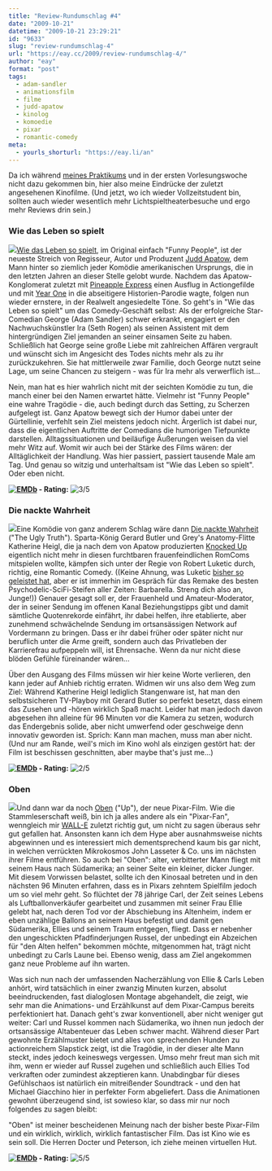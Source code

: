```yaml
---
title: "Review-Rundumschlag #4"
date: "2009-10-21"
datetime: "2009-10-21 23:29:21"
id: "9633"
slug: "review-rundumschlag-4"
url: "https://eay.cc/2009/review-rundumschlag-4/"
author: "eay"
format: "post"
tags:
  - adam-sandler
  - animationsfilm
  - filme
  - judd-apatow
  - kinolog
  - komoedie
  - pixar
  - romantic-comedy
meta:
  - yourls_shorturl: "https://eay.li/an"
---
```


Da ich während [meines Praktikums](//eay.cc/2009/8998/) und in der ersten Vorlesungswoche nicht dazu gekommen bin, hier also meine Eindrücke der zuletzt angesehenen Kinofilme. (Und jetzt, wo ich wieder Vollzeitstudent bin, sollten auch wieder wesentlich mehr Lichtspieltheaterbesuche und ergo mehr Reviews drin sein.)

### Wie das Leben so spielt

![](https://eay.cc/uploads/2009/funnypeople.jpg)[Wie das Leben so spielt](http://www.imdb.com/title/tt1201167/), im Original einfach "Funny People", ist der neueste Streich von Regisseur, Autor und Produzent [Judd Apatow](//eay.cc/tag/judd-apatow/), dem Mann hinter so ziemlich jeder Komödie amerikanischen Ursprungs, die in den letzten Jahren an dieser Stelle gelobt wurde. Nachdem das Apatow-Konglomerat zuletzt mit [Pineapple Express](//eay.cc/2008/kiffer-in-action/) einen Ausflug in Actiongefilde und mit [Year One](http://www.imdb.com/title/tt1045778/) in die abseitigere Historien-Parodie wagte, folgen nun wieder ernstere, in der Realwelt angesiedelte Töne. So geht's in "Wie das Leben so spielt" um das Comedy-Geschäft selbst: Als der erfolgreiche Star-Comedian George (Adam Sandler) schwer erkrankt, engagiert er den Nachwuchskünstler Ira (Seth Rogen) als seinen Assistent mit dem hintergründigen Ziel jemanden an seiner einsamen Seite zu haben. Schließlich hat George seine große Liebe mit zahlreichen Affären vergrault und wünscht sich im Angesicht des Todes nichts mehr als zu ihr zurückzukehren. Sie hat mittlerweile zwar Familie, doch George nutzt seine Lage, um seine Chancen zu steigern - was für Ira mehr als verwerflich ist...

Nein, man hat es hier wahrlich nicht mit der seichten Komödie zu tun, die manch einer bei den Namen erwartet hätte. Vielmehr ist "Funny People" eine wahre Tragödie - die, auch bedingt durch das Setting, zu Scherzen aufgelegt ist. Ganz Apatow bewegt sich der Humor dabei unter der Gürtellinie, verfehlt sein Ziel meistens jedoch nicht. Ärgerlich ist dabei nur, dass die eigentlichen Auftritte der Comedians die humorigen Tiefpunkte darstellen. Alltagssituationen und beiläufige Äußerungen weisen da viel mehr Witz auf. Womit wir auch bei der Stärke des Films wären: der Alltäglichkeit der Handlung. Was hier passiert, passiert tausende Male am Tag. Und genau so witzig und unterhaltsam ist "Wie das Leben so spielt". Oder eben nicht.

 **[![EMDb](/uploads/pages/emdb/emdb_mini.gif)](http://eay.cc/emdb/) - Rating:** ![3/5](/uploads/pages/emdb/s_3.gif)

### Die nackte Wahrheit

![](https://eay.cc/uploads/2009/dienacktewahrheit.jpg)Eine Komödie von ganz anderem Schlag wäre dann [Die nackte Wahrheit](http://www.imdb.com/title/tt1142988/) ("The Ugly Truth"). Sparta-König Gerard Butler und Grey's Anatomy-Flitte Katherine Heigl, die ja nach dem von Apatow produzierten [Knocked Up](//eay.cc/2007/das-kind-schaukeln/) eigentlich nicht mehr in diesen furchtbaren frauenfeindlichen RomComs mitspielen wollte, kämpfen sich unter der Regie von Robert Luketic durch, richtig, eine Romantic Comedy. ((Keine Ahnung, was Luketic [bisher so geleistet hat](http://www.imdb.com/name/nm0525659/), aber er ist immerhin im Gespräch für das Remake des besten Psychodelic-SciFi-Steifen aller Zeiten: Barbarella. Streng dich also an, Junge!)) Genauer gesagt soll er, der Frauenheld und Amateur-Moderator, der in seiner Sendung im offenen Kanal Beziehungstipps gibt und damit sämtliche Quotenrekorde einfährt, ihr dabei helfen, ihre etablierte, aber zunehmend schwächelnde Sendung im ortsansässigen Network auf Vordermann zu bringen. Dass er ihr dabei früher oder später nicht nur beruflich unter die Arme greift, sondern auch das Privatleben der Karrierefrau aufpeppeln will, ist Ehrensache. Wenn da nur nicht diese blöden Gefühle füreinander wären...

Über den Ausgang des Films müssen wir hier keine Worte verlieren, den kann jeder auf Anhieb richtig erraten. Widmen wir uns also dem Weg zum Ziel: Während Katherine Heigl lediglich Stangenware ist, hat man den selbstsicheren TV-Playboy mit Gerard Butler so perfekt besetzt, dass einem das Zusehen und -hören wirklich Spaß macht. Leider hat man jedoch davon abgesehen ihn alleine für 96 Minuten vor die Kamera zu setzen, wodurch das Endergebnis solide, aber nicht umwerfend oder geschweige denn innovativ geworden ist. Sprich: Kann man machen, muss man aber nicht. (Und nur am Rande, weil's mich im Kino wohl als einzigen gestört hat: der Film ist beschissen geschnitten, aber maybe that's just me...)

 **[![EMDb](/uploads/pages/emdb/emdb_mini.gif)](http://eay.cc/emdb/) - Rating:** ![2/5](/uploads/pages/emdb/s_2.gif)

### Oben

![](https://eay.cc/uploads/2009/oben.jpg)Und dann war da noch [Oben](http://www.imdb.com/title/tt1049413/) ("Up"), der neue Pixar-Film. Wie die Stammleserschaft weiß, bin ich ja alles andere als ein "Pixar-Fan", wenngleich mir [WALL-E](//eay.cc/2008/wall-e-and-eve-in-love/) zuletzt richtig gut, um nicht zu sagen überaus sehr gut gefallen hat. Ansonsten kann ich dem Hype aber ausnahmsweise nichts abgewinnen und es interessiert mich dementsprechend kaum bis gar nicht, in welchen verrückten Mikrokosmos John Lasseter & Co. uns im nächsten ihrer Filme entführen. So auch bei "Oben": alter, verbitterter Mann fliegt mit seinem Haus nach Südamerika; an seiner Seite ein kleiner, dicker Junger. Mit diesem Vorwissen belastet, sollte ich den Kinosaal betreten und in den nächsten 96 Minuten erfahren, dass es in Pixars zehntem Spielfilm jedoch um so viel mehr geht. So flüchtet der 78 jährige Carl, der Zeit seines Lebens als Luftballonverkäufer gearbeitet und zusammen mit seiner Frau Ellie gelebt hat, nach deren Tod vor der Abschiebung ins Altenheim, indem er eben unzählige Ballons an seinem Haus befestigt und damit gen Südamerika, Ellies und seinem Traum entgegen, fliegt. Dass er nebenher den ungeschickten Pfadfinderjungen Russel, der unbedingt ein Abzeichen für "den Alten helfen" bekommen möchte, mitgenommen hat, trägt nicht unbedingt zu Carls Laune bei. Ebenso wenig, dass am Ziel angekommen ganz neue Probleme auf ihn warten.

Was sich nun nach der umfassenden Nacherzählung von Ellie & Carls Leben anhört, wird tatsächlich in einer zwanzig Minuten kurzen, absolut beeindruckenden, fast dialoglosen Montage abgehandelt, die zeigt, wie sehr man die Animations- und Erzählkunst auf dem Pixar-Campus bereits perfektioniert hat. Danach geht's zwar konventionell, aber nicht weniger gut weiter: Carl und Russel kommen nach Südamerika, wo ihnen nun jedoch der ortsansässige Altabenteuer das Leben schwer macht. Während dieser Part gewohnte Erzählmuster bietet und alles von sprechenden Hunden zu actionreichem Slapstick zeigt, ist die Tragödie, in der dieser alte Mann steckt, indes jedoch keineswegs vergessen. Umso mehr freut man sich mit ihm, wenn er wieder auf Russel zugehen und schließlich auch Ellies Tod verkraften oder zumindest akzeptieren kann. Unabdingbar für dieses Gefühlschaos ist natürlich ein mitreißender Soundtrack - und den hat Michael Giacchino hier in perfekter Form abgeliefert. Dass die Animationen gewohnt überzeugend sind, ist sowieso klar, so dass mir nur noch folgendes zu sagen bleibt:

"Oben" ist meiner bescheidenen Meinung nach der bisher beste Pixar-Film und ein wirklich, wirklich, wirklich fantastischer Film. Das ist Kino wie es sein soll. Die Herren Docter und Peterson, ich ziehe meinen virtuellen Hut.

 **[![EMDb](/uploads/pages/emdb/emdb_mini.gif)](http://eay.cc/emdb/) - Rating:** ![5/5](/uploads/pages/emdb/s_5.gif)
